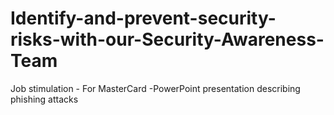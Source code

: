 # Identify-and-prevent-security-risks-with-our-Security-Awareness-Team
Job stimulation - For MasterCard -PowerPoint presentation describing phishing attacks 
